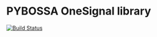# PYBOSSA OneSignal library
[![Build Status](https://travis-ci.org/Scifabric/pybossa-onesignal.svg?branch=master)](https://travis-ci.org/Scifabric/pybossa-onesignal)

